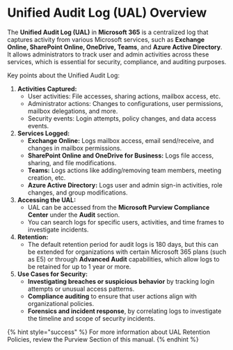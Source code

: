 # Unified Audit Log (UAL) Overview

The **Unified Audit Log (UAL)** in **Microsoft 365** is a centralized log that captures activity from various Microsoft services, such as **Exchange Online, SharePoint Online, OneDrive, Teams**, and **Azure Active Directory**. It allows administrators to track user and admin activities across these services, which is essential for security, compliance, and auditing purposes.

Key points about the Unified Audit Log:

1. **Activities Captured:**
   * User activities: File accesses, sharing actions, mailbox access, etc.
   * Administrator actions: Changes to configurations, user permissions, mailbox delegations, and more.
   * Security events: Login attempts, policy changes, and data access events.
2. **Services Logged:**
   * **Exchange Online:** Logs mailbox access, email send/receive, and changes in mailbox permissions.
   * **SharePoint Online and OneDrive for Business:** Logs file access, sharing, and file modifications.
   * **Teams:** Logs actions like adding/removing team members, meeting creation, etc.
   * **Azure Active Directory:** Logs user and admin sign-in activities, role changes, and group modifications.
3. **Accessing the UAL:**
   * UAL can be accessed from the **Microsoft Purview Compliance Center** under the **Audit** section.
   * You can search logs for specific users, activities, and time frames to investigate incidents.
4. **Retention:**
   * The default retention period for audit logs is 180 days, but this can be extended for organizations with certain Microsoft 365 plans (such as E5) or through **Advanced Audit** capabilities, which allow logs to be retained for up to 1 year or more.&#x20;
5. **Use Cases for Security:**
   * **Investigating breaches or suspicious behavior** by tracking login attempts or unusual access patterns.
   * **Compliance auditing** to ensure that user actions align with organizational policies.
   * **Forensics and incident response**, by correlating logs to investigate the timeline and scope of security incidents.

{% hint style="success" %}
For more information about UAL Retention Policies, review the Purview Section of this manual.
{% endhint %}
